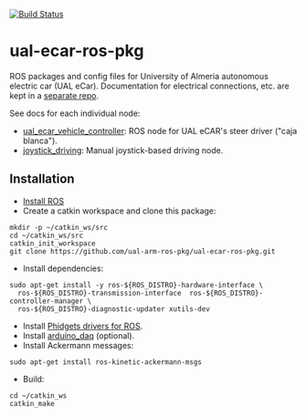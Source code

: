 [![Build Status](https://travis-ci.org/ual-arm-ros-pkg/ual-ecar-ros-pkg.svg?branch=master)](https://travis-ci.org/ual-arm-ros-pkg/ual-ecar-ros-pkg)

# ual-ecar-ros-pkg
ROS packages and config files for University of Almeria autonomous electric car (UAL eCar). Documentation for electrical connections, etc. are kept in a [separate repo](https://github.com/ual-arm/ual-ecar-docs).

See docs for each individual node:
  * [ual_ecar_vehicle_controller](https://github.com/ual-arm-ros-pkg/ual-ecar-ros-pkg/tree/master/steer_controller): ROS node for UAL eCAR's steer driver ("caja blanca").
  * [joystick_driving](https://github.com/ual-arm-ros-pkg/ual-ecar-ros-pkg/tree/master/joystick_driving): Manual joystick-based driving node.


## Installation

* [Install ROS](http://wiki.ros.org/indigo/Installation)
* Create a catkin workspace and clone this package:
```
mkdir -p ~/catkin_ws/src
cd ~/catkin_ws/src
catkin_init_workspace
git clone https://github.com/ual-arm-ros-pkg/ual-ecar-ros-pkg.git
```

* Install dependencies:
```
sudo apt-get install -y ros-${ROS_DISTRO}-hardware-interface \
  ros-${ROS_DISTRO}-transmission-interface  ros-${ROS_DISTRO}-controller-manager \
  ros-${ROS_DISTRO}-diagnostic-updater xutils-dev
```

* Install [Phidgets drivers for ROS](https://github.com/ros-drivers/phidgets_drivers).
* Install [arduino_daq](https://github.com/ual-arm-ros-pkg/arduino-daq-ros-pkg) (optional).
* Install Ackermann messages:
```
sudo apt-get install ros-kinetic-ackermann-msgs
```

* Build:
```
cd ~/catkin_ws
catkin_make
```
